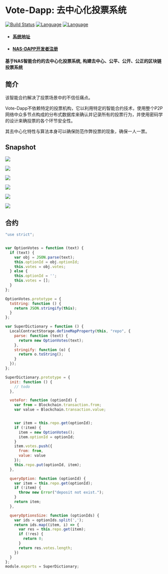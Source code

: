 # Vote-Dapp: 去中心化投票系统

[![Build Status](https://travis-ci.org/kun368/vote-dapp.svg?branch=master)](https://travis-ci.org/kun368/vote-dapp)
[![Language](https://img.shields.io/badge/language-java-orange.svg)](https://github.com/kun368/ACManager)
[![Language](https://img.shields.io/badge/language-react-blue.svg)](https://github.com/kun368/ACManager)

- #### [系统地址](http://vote.zzkun.com)
- #### [NAS-DAPP开发者注册](https://incentive.nebulas.io/cn/signup.html?invite=OILxo)

**基于NAS智能合约的去中心化投票系统, 构建去中心、公平、公开、公正的区块链投票系统**


## 简介

该智能合约解决了投票场景中的不信任痛点。

Vote-Dapp不依赖特定的投票机构，它以利用特定的智能合约技术，使用整个P2P网络中众多节点构成的分布式数据库来确认并记录所有的投票行为，并使用密码学的设计来确投票的各个环节安全性。

其去中心化特性与算法本身可以确保防范作弊投票的现象，确保一人一票。

## Snapshot

![](http://zzkun-tuchuang.oss-cn-hangzhou.aliyuncs.com/18-5-10/15541246.jpg)

![](http://zzkun-tuchuang.oss-cn-hangzhou.aliyuncs.com/18-5-10/36762525.jpg)

![](http://zzkun-tuchuang.oss-cn-hangzhou.aliyuncs.com/18-5-10/96843367.jpg)

![](http://zzkun-tuchuang.oss-cn-hangzhou.aliyuncs.com/18-5-10/93442592.jpg)

![](http://zzkun-tuchuang.oss-cn-hangzhou.aliyuncs.com/18-5-10/69071957.jpg)

![](http://zzkun-tuchuang.oss-cn-hangzhou.aliyuncs.com/18-5-10/74060902.jpg)

## 合约

```javascript
"use strict";


var OptionVotes = function (text) {
  if (text) {
    var obj = JSON.parse(text);
    this.optionId = obj.optionId;
    this.votes = obj.votes;
  } else {
    this.optionId = '';
    this.votes = [];
  }
};

OptionVotes.prototype = {
  toString: function () {
    return JSON.stringify(this);
  }
};

var SuperDictionary = function () {
  LocalContractStorage.defineMapProperty(this, "repo", {
    parse: function (text) {
      return new OptionVotes(text);
    },
    stringify: function (o) {
      return o.toString();
    }
  });
};

SuperDictionary.prototype = {
  init: function () {
    // todo
  },

  voteFor: function (optionId) {
    var from = Blockchain.transaction.from;
    var value = Blockchain.transaction.value;


    var item = this.repo.get(optionId);
    if (!item) {
      item = new OptionVotes();
      item.optionId = optionId;
    }
    item.votes.push({
      from: from,
      value: value
    });
    this.repo.put(optionId, item);
  },

  queryOption: function (optionId) {
    var item = this.repo.get(optionId);
    if (!item) {
      throw new Error("deposit not exist.");
    }
    return item;
  },

  queryOptionsSize: function (optionIds) {
    var ids = optionIds.split(',');
    return ids.map((item, i) => {
      var res = this.repo.get(item);
      if (!res) {
        return 0;
      }
      return res.votes.length;
    })
  }
};
module.exports = SuperDictionary;
```